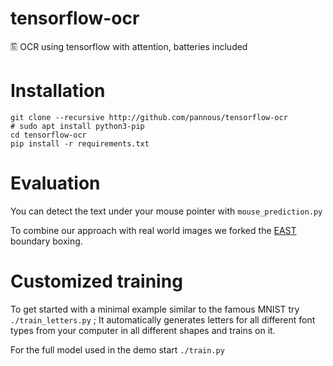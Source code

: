 # tensorflow-ocr
🖺 OCR using tensorflow with attention, batteries included

# Installation
```
git clone --recursive http://github.com/pannous/tensorflow-ocr
# sudo apt install python3-pip
cd tensorflow-ocr
pip install -r requirements.txt
```

# Evaluation

You can detect the text under your mouse pointer with `mouse_prediction.py`

To combine our approach with real world images we forked the [EAST](https://github.com/quasiris/EAST) boundary boxing.

# Customized training

To get started with a minimal example similar to the famous MNIST try
`./train_letters.py` ;
It automatically generates letters for all different font types from your computer in all different shapes and trains on it.

For the full model used in the demo start `./train.py`
